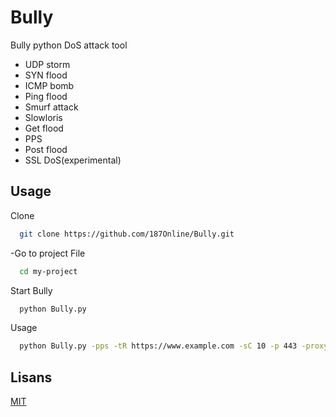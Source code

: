 
# Bully

Bully python DoS attack tool 
* UDP storm 
* SYN flood
* ICMP bomb
* Ping flood
* Smurf attack 
* Slowloris
* Get flood
* PPS
* Post flood
* SSL DoS(experimental)


## Usage

Clone

```bash
  git clone https://github.com/187Online/Bully.git
```

-Go to project File
```bash
  cd my-project
```

Start Bully
```bash
  python Bully.py 
```

  
Usage
```bash
  python Bully.py -pps -tR https://www.example.com -sC 10 -p 443 -proxy
```

## Lisans

[MIT](https://choosealicense.com/licenses/mit/)

  
